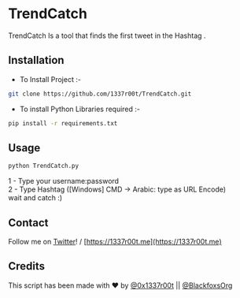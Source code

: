# TrendCatch
TrendCatch Is a tool that finds the first tweet in the Hashtag .

## Installation

* To Install Project :-
```bash
git clone https://github.com/1337r00t/TrendCatch.git
```

- To install Python Libraries required :-
```bash
pip install -r requirements.txt
```

## Usage
```bash
python TrendCatch.py
```
1 - Type your username:password<br>
2 - Type Hashtag ([Windows] CMD -> Arabic: type as URL Encode)<br>
wait and catch :)<br>

## Contact
Follow me on [Twitter](https://twitter.com/0x1337r00t)! / [https://1337r00t.me](https://1337r00t.me)

## Credits
This script has been made with ❤ ️by [@0x1337r00t](https://twitter.com/0x1337r00t) || [@BlackfoxsOrg](https://twitter.com/BlackfoxsOrg)
